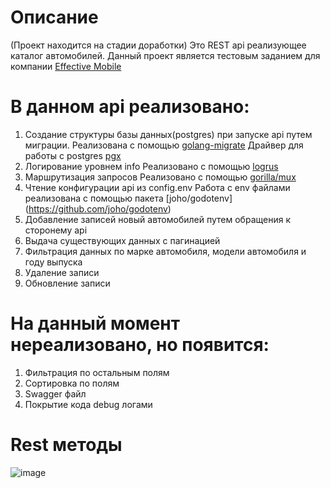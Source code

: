 # Описание
(Проект находится на стадии доработки)
Это REST api реализующее каталог автомобилей.
Данный проект является тестовым заданием для компании [Effective Mobile](https://effective-mobile.ru/)
# В данном api реализовано:
1) Создание структуры базы данных(postgres) при запуске api путем миграции.
Реализована с помощью [golang-migrate](https://github.com/golang-migrate/migrate)
Драйвер для работы с postgres [pgx](https://github.com/jackc/pgx)
3) Логирование уровнем info
Реализовано с помощью [logrus](github.com/sirupsen/logrus)
4) Маршрутизация запросов
Реализовано с помощью  [gorilla/mux](https://github.com/gorilla/mux)
5) Чтение конфигурации api из config.env
Работа с env файлами реализована с помощью пакета [joho/godotenv] (https://github.com/joho/godotenv)
6) Добавление записей новый автомобилей путем обращения к сторонему api
7) Выдача существующих данных с пагинацией
8) Фильтрация данных по марке автомобиля, модели автомобиля и году выпуска
9) Удаление записи
10) Обновление записи
# На данный момент нереализовано, но появится:
1) Фильтрация по остальным полям
2) Сортировка по полям
3) Swagger файл
4) Покрытие кода debug логами
# Rest методы
![image](https://github.com/Sereys13/api_catalog_car/assets/134072150/a80c2b68-9333-44ea-9d22-7c46e311543c)
